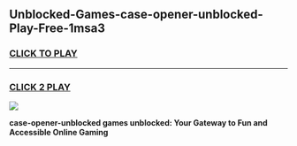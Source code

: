 
## Unblocked-Games-case-opener-unblocked-Play-Free-1msa3
<h3>
<a href="https://premium76.site?title=case-opener-unblocked&ref=18A1">CLICK TO PLAY</a></h3>
<hr>

<h3>
<a href="https://premium76.site?title=case-opener-unblocked&ref=18A1">CLICK 2 PLAY</a>
  
</h3>

<a href="https://premium76.site?title=case-opener-unblocked&ref=18A1"><img src="https://clearcache.store/games.png"></a>


**case-opener-unblocked games unblocked: Your Gateway to Fun and Accessible Online Gaming**
